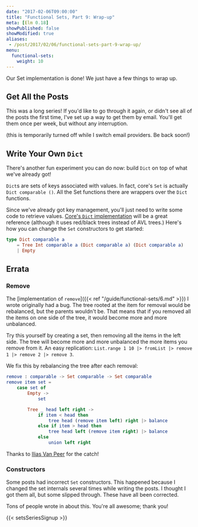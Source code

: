 ```yaml
---
date: "2017-02-06T09:00:00"
title: "Functional Sets, Part 9: Wrap-up"
meta: [Elm 0.18]
showPublished: false
showModified: true
aliases:
 - /post/2017/02/06/functional-sets-part-9-wrap-up/
menu:
  functional-sets:
    weight: 10
---
```


Our Set implementation is done!
We just have a few things to wrap up.

<!--more-->

## Get All the Posts

This was a long series!
If you'd like to go through it again, or didn't see all of the posts the first time, I've set up a way to get them by email.
You'll get them once per week, but without any interruption.

(this is temporarily turned off while I switch email providers.
Be back soon!)

<!--[Sign up here to get the post series in your inbox.](https://www.getdrip.com/forms/40161339/submissions/new)-->

## Write Your Own `Dict`

There's another fun experiment you can do now: build `Dict` on top of what we've already got!

`Dict`s are sets of keys associated with values.
In fact, core's `Set` is actually `Dict comparable ()`.
All the Set functions there are wrappers over the `Dict` functions.

Since we've already got key management, you'll just need to write some code to retrieve values.
[Core's `Dict` implementation](https://github.com/elm-lang/core/blob/master/src/Dict.elm) will be a great reference (although it uses red/black trees instead of AVL trees.)
Here's how you can change the `Set` constructors to get started:

```elm
type Dict comparable a
    = Tree Int comparable a (Dict comparable a) (Dict comparable a)
    | Empty
```

## Errata

### Remove

The [implementation of `remove`]({{< ref "/guide/functional-sets/6.md" >}}) I wrote originally had a bug.
The tree rooted at the item for removal would be rebalanced, but the parents wouldn't be.
That means that if you removed all the items on one side of the tree, it would become more and more unbalanced.

Try this yourself by creating a set, then removing all the items in the left side.
The tree will become more and more unbalanced the more items you remove from it.
An easy replication: `List.range 1 10 |> fromList |> remove 1 |> remove 2 |> remove 3`.

We fix this by rebalancing the tree after each removal:

```elm
remove : comparable -> Set comparable -> Set comparable
remove item set =
    case set of
        Empty ->
            set

        Tree _ head left right ->
            if item < head then
                tree head (remove item left) right |> balance
            else if item > head then
                tree head left (remove item right) |> balance
            else
                union left right
```

Thanks to [Ilias Van Peer](https://ilias.xyz/) for the catch!

### Constructors

Some posts had incorrect `Set` constructors.
This happened because I changed the set internals several times while writing the posts.
I thought I got them all, but some slipped through.
These have all been corrected.

Tons of people wrote in about this. You're all awesome; thank you!

{{< setsSeriesSignup >}}
